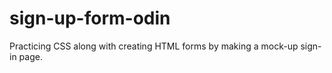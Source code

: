 # sign-up-form-odin
Practicing CSS along with creating HTML forms by making a mock-up sign-in page.
